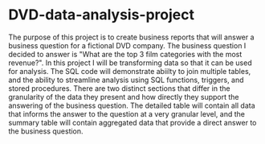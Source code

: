# DVD-data-analysis-project
The purpose of this project is to create business reports that will answer a business question for a fictional DVD company. 
The business question I decided to answer is "What are the top 3 film categories with the most revenue?".
In this project I will be transforming data so that it can be used for analysis. The SQL code will demonstrate abiilty to join multiple tables, and the ability to streamline analysis using SQL functions, triggers, and stored procedures.
There are two distinct sections that differ in the granularity of the data they present and how directly they support the answering of the business question. The detailed table will contain all data that informs the answer to the question at a very granular level, and the summary table will contain aggregated data that provide a direct answer to the business question.
